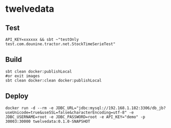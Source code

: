 # twelvedata

## Test
```shell
API_KEY=xxxxxx && sbt ~"testOnly test.com.dounine.tractor.net.StockTimeSerieTest"
```

## Build
```shell
sbt clean docker:publishLocal
#or exit images
sbt clean docker:clean docker:publishLocal 
```

## Deploy
```shell
docker run -d --rm -e JDBC_URL="jdbc:mysql://192.168.1.182:3306/db_jb?useUnicode=true&useSSL=false&characterEncoding=utf-8" -e JDBC_USERNAME=root -e JDBC_PASSWORD=root -e API_KEY="demo" -p 30003:30000 twelvedata:0.1.0-SNAPSHOT
```